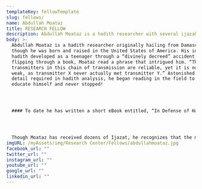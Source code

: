 ```yaml
---
templateKey: fellowTemplate
slug: fellows/
name: Abdullah Moataz
title: RESEARCH FELLOW
description: Abdullah Moataz is a hadith researcher with several ijazah.
body: >-
  Abdullah Moataz is a hadith researcher originally hailing from Damascus, Syria
  though he was born and raised in the United States of America. His interest in
  hadith developed as a teenager through a “divinely decreed” accident. While
  flipping through a book, Moataz read a phrase that intrigued him. “The
  transmitters in this chain of transmission are reliable, yet it is nonetheless
  weak, as transmitter X never actually met transmitter Y.” Astonished at the
  detail required in hadith analysis, he began reading in the field to better
  educate himself and never stopped!




  #### To date he has written a short eBook entitled, “In Defense of Hadith Method,” as well as several short articles and essays, all of which have been published by Islamic Discourse Initiative: <http://www.islamicdiscourseinitiative.com/author/abdullah-moataz/> and The Sunni Defense <http://www.twelvershia.net/?s=abdullah+moataz> . 




  Though Moataz has received dozens of Ijazat, he recognizes that the majority are meaningless; the only Ijazat which he views contain value are: An honorary Ijazah in Hadith from Dr. Hakem Al-Mutairi – Dr. Hakem awarded him this ijazah after Moataz sent him a bit of research for review. An Ijazah in the Bayquniyyah primer in hadith from Dr. Abu Zayd – this is the first Ijazah Moataz received and It was awarded after he recited the poem from memory to Dr. Abu Zayd and was then subject to a brief test on its meanings which he passed.
imgURL: /myAssets/img/Research Center/Fellows/abdullahmoataz.jpg
facebook_url: ""
twitter_url: ""
instagram_url: ""
youtube_url: ""
google_url: ""
linkedin_url: ""
---
```

